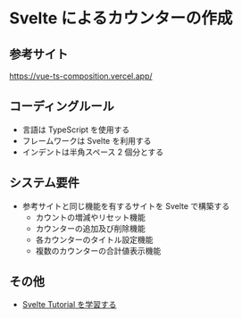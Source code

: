 # Svelte によるカウンターの作成

## 参考サイト

https://vue-ts-composition.vercel.app/

## コーディングルール

- 言語は TypeScript を使用する
- フレームワークは Svelte を利用する
- インデントは半角スペース 2 個分とする

## システム要件

- 参考サイトと同じ機能を有するサイトを Svelte で構築する
  - カウントの増減やリセット機能
  - カウンターの追加及び削除機能
  - 各カウンターのタイトル設定機能
  - 複数のカウンターの合計値表示機能

## その他

- [Svelte Tutorial を学習する](https://learn.svelte.dev/tutorial/welcome-to-svelte)
